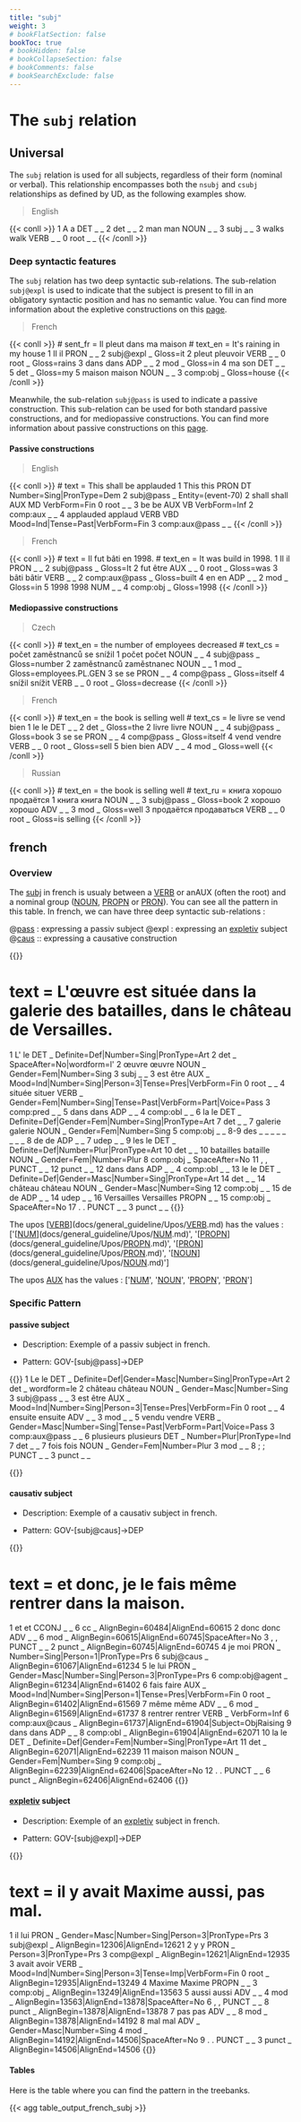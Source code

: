 ```yaml
---
title: "subj"
weight: 3
# bookFlatSection: false
bookToc: true
# bookHidden: false
# bookCollapseSection: false
# bookComments: false
# bookSearchExclude: false
---
```


# The `subj` relation 


## Universal

The `subj` relation is used for all subjects, regardless of their form (nominal or verbal). This relationship encompasses both the `nsubj` and `csubj` relationships as defined by UD, as the following examples show.

> English

{{< conll >}}
      1	A	a	DET	_	_	2	det	_	_
      2	man	man	NOUN	_	_	3	subj	_	_
      3	walks	walk	VERB	_	_	0	root	_	_
{{< /conll >}}

### Deep syntactic features

The `subj` relation has two deep syntactic sub-relations. The sub-relation `subj@expl` is used to indicate that the subject is present to fill in an obligatory syntactic position and has no semantic value. You can find more information about the expletive constructions on this [page](../../Deep/expletiv.md).

> French

{{< conll >}}
      # sent_fr = Il pleut dans ma maison
      # text_en = It's raining in my house
      1	Il	il	PRON	_	_	2	subj@expl	_	Gloss=it
      2	pleut	pleuvoir	VERB	_	_	0	root	_	Gloss=rains
      3	dans	dans	ADP	_	_	2	mod	_	Gloss=in
      4	ma	son	DET	_	_	5	det	_	Gloss=my
      5	maison	maison	NOUN	_	_	3	comp:obj	_	Gloss=house
{{< /conll >}}

Meanwhile, the sub-relation `subj@pass` is used to indicate a passive construction. This sub-relation can be used for both standard passive constructions, and for mediopassive constructions.
You can find more information about passive constructions on this [page](../../Deep/pass.md).

#### Passive constructions

> English

{{< conll >}}
      # text = This shall be applauded
      1	This	this	PRON	DT	Number=Sing|PronType=Dem	2	subj@pass	_	Entity=(event-70)
      2	shall	shall	AUX	MD	VerbForm=Fin	0	root	_	_
      3	be	be	AUX	VB	VerbForm=Inf	2	comp:aux	_	_
      4	applauded	applaud	VERB	VBD	Mood=Ind|Tense=Past|VerbForm=Fin	3	comp:aux@pass	_	_
{{< /conll >}}


> French

{{< conll >}}
      # text = Il fut bâti en 1998.
      # text_en = It was build in 1998.
      1	Il	il	PRON	_	_	2	subj@pass	_	Gloss=It
      2	fut	être	AUX	_	_	0	root	_	Gloss=was
      3	bâti	bâtir	VERB	_	_	2	comp:aux@pass	_	Gloss=built
      4	en	en	ADP	_	_	2	mod	_	Gloss=in
      5	1998	1998	NUM	_	_	4	comp:obj	_	Gloss=1998
{{< /conll >}}

#### Mediopassive constructions

> Czech

{{< conll >}}
      # text_en = the number of employees decreased
      # text_cs = počet zaměstnanců se snížil
      1	počet	počet	NOUN	_	_	4	subj@pass	_	Gloss=number
      2	zaměstnanců	zaměstnanec	NOUN	_	_	1	mod	_	Gloss=employees.PL.GEN
      3	se	se	PRON	_	_	4	comp@pass	_	Gloss=itself
      4	snížil	snížit	VERB	_	_	0	root	_	Gloss=decrease
{{< /conll >}}

> French

{{< conll >}}
      # text_en = the book is selling well
      # text_cs = le livre se vend bien
      1	le	le	DET	_	_	2	det	_	Gloss=the
      2	livre	livre	NOUN	_	_	4	subj@pass	_	Gloss=book
      3	se	se	PRON	_	_	4	comp@pass	_	Gloss=itself
      4	vend	vendre	VERB	_	_	0	root	_	Gloss=sell
      5	bien	bien	ADV	_	_	4	mod	_	Gloss=well
{{< /conll >}}

> Russian

{{< conll >}}
      # text_en = the book is selling well
      # text_ru = книга хорошо продаётся
      1	книга	книга	NOUN	_	_	3	subj@pass	_	Gloss=book
      2	хорошо	хорошо	ADV	_	_	3	mod	_	Gloss=well
      3	продаётся	продаваться	VERB	_	_	0	root	_	Gloss=is selling
{{< /conll >}}






## french

### Overview

  The [subj](docs/general_guideline/Syntactic_relations/subj/subj.md) in french is usualy between a [VERB](docs/general_guideline/Upos/VERB.md) or anAUX (often the root) and a nominal group ([NOUN](docs/general_guideline/Upos/NOUN.md), [PROPN](docs/general_guideline/Upos/PROPN.md) or [PRON](docs/general_guideline/Upos/PRON.md)). You can see all the pattern in this table. In french, we can have three deep syntactic sub-relations :

@[pass](docs/general_guideline/Deep/pass.md) :  expressing a passiv subject
@expl : expressing an [expletiv](docs/general_guideline/Deep/expletiv.md) subject
@[caus](docs/general_guideline/Deep/caus.md) :: expressing a causative construction

{{<conll>}} 
# text = L'œuvre est située dans la galerie des batailles, dans le château de Versailles.
1	L'	le	DET	_	Definite=Def|Number=Sing|PronType=Art	2	det	_	SpaceAfter=No|wordform=l'
2	œuvre	œuvre	NOUN	_	Gender=Fem|Number=Sing	3	subj	_	_
3	est	être	AUX	_	Mood=Ind|Number=Sing|Person=3|Tense=Pres|VerbForm=Fin	0	root	_	_
4	située	situer	VERB	_	Gender=Fem|Number=Sing|Tense=Past|VerbForm=Part|Voice=Pass	3	comp:pred	_	_
5	dans	dans	ADP	_	_	4	comp:obl	_	_
6	la	le	DET	_	Definite=Def|Gender=Fem|Number=Sing|PronType=Art	7	det	_	_
7	galerie	galerie	NOUN	_	Gender=Fem|Number=Sing	5	comp:obj	_	_
8-9	des	_	_	_	_	_	_	_	_
8	de	de	ADP	_	_	7	udep	_	_
9	les	le	DET	_	Definite=Def|Number=Plur|PronType=Art	10	det	_	_
10	batailles	bataille	NOUN	_	Gender=Fem|Number=Plur	8	comp:obj	_	SpaceAfter=No
11	,	,	PUNCT	_	_	12	punct	_	_
12	dans	dans	ADP	_	_	4	comp:obl	_	_
13	le	le	DET	_	Definite=Def|Gender=Masc|Number=Sing|PronType=Art	14	det	_	_
14	château	château	NOUN	_	Gender=Masc|Number=Sing	12	comp:obj	_	_
15	de	de	ADP	_	_	14	udep	_	_
16	Versailles	Versailles	PROPN	_	_	15	comp:obj	_	SpaceAfter=No
17	.	.	PUNCT	_	_	3	punct	_	_
{{</conll>}}

 The upos [[VERB](docs/general_guideline/Upos/VERB.md)](docs/general_guideline/Upos/[VERB](docs/general_guideline/Upos/VERB.md).md) has the values : ['[[NUM](docs/general_guideline/Upos/NUM.md)](docs/general_guideline/Upos/[NUM](docs/general_guideline/Upos/NUM.md).md)', '[[PROPN](docs/general_guideline/Upos/PROPN.md)](docs/general_guideline/Upos/[PROPN](docs/general_guideline/Upos/PROPN.md).md)', '[[PRON](docs/general_guideline/Upos/PRON.md)](docs/general_guideline/Upos/[PRON](docs/general_guideline/Upos/PRON.md).md)', '[[NOUN](docs/general_guideline/Upos/NOUN.md)](docs/general_guideline/Upos/[NOUN](docs/general_guideline/Upos/NOUN.md).md)']


 The upos [AUX](docs/general_guideline/Upos/AUX.md) has the values : ['[NUM](docs/general_guideline/Upos/NUM.md)', '[NOUN](docs/general_guideline/Upos/NOUN.md)', '[PROPN](docs/general_guideline/Upos/PROPN.md)', '[PRON](docs/general_guideline/Upos/PRON.md)']


### Specific Pattern

#### passive subject 

- Description: Exemple of a passiv subject in french.

- Pattern: GOV-[subj@pass]->DEP


{{<conll>}}
1	Le	le	DET	_	Definite=Def|Gender=Masc|Number=Sing|PronType=Art	2	det	_	wordform=le
2	château	château	NOUN	_	Gender=Masc|Number=Sing	3	subj@pass	_	_
3	est	être	AUX	_	Mood=Ind|Number=Sing|Person=3|Tense=Pres|VerbForm=Fin	0	root	_	_
4	ensuite	ensuite	ADV	_	_	3	mod	_	_
5	vendu	vendre	VERB	_	Gender=Masc|Number=Sing|Tense=Past|VerbForm=Part|Voice=Pass	3	comp:aux@pass	_	_
6	plusieurs	plusieurs	DET	_	Number=Plur|PronType=Ind	7	det	_	_
7	fois	fois	NOUN	_	Gender=Fem|Number=Plur	3	mod	_	_
8	;	;	PUNCT	_	_	3	punct	_	_

{{</conll>}}

#### causativ subject 

- Description: Exemple of a causativ subject in french.

- Pattern: GOV-[subj@caus]->DEP


{{<conll>}}
# text = et donc, je le fais même rentrer dans la maison.
1	et	et	CCONJ	_	_	6	cc	_	AlignBegin=60484|AlignEnd=60615
2	donc	donc	ADV	_	_	6	mod	_	AlignBegin=60615|AlignEnd=60745|SpaceAfter=No
3	,	,	PUNCT	_	_	2	punct	_	AlignBegin=60745|AlignEnd=60745
4	je	moi	PRON	_	Number=Sing|Person=1|PronType=Prs	6	subj@caus	_	AlignBegin=61067|AlignEnd=61234
5	le	lui	PRON	_	Gender=Masc|Number=Sing|Person=3|PronType=Prs	6	comp:obj@agent	_	AlignBegin=61234|AlignEnd=61402
6	fais	faire	AUX	_	Mood=Ind|Number=Sing|Person=1|Tense=Pres|VerbForm=Fin	0	root	_	AlignBegin=61402|AlignEnd=61569
7	même	même	ADV	_	_	6	mod	_	AlignBegin=61569|AlignEnd=61737
8	rentrer	rentrer	VERB	_	VerbForm=Inf	6	comp:aux@caus	_	AlignBegin=61737|AlignEnd=61904|Subject=ObjRaising
9	dans	dans	ADP	_	_	8	comp:obl	_	AlignBegin=61904|AlignEnd=62071
10	la	le	DET	_	Definite=Def|Gender=Fem|Number=Sing|PronType=Art	11	det	_	AlignBegin=62071|AlignEnd=62239
11	maison	maison	NOUN	_	Gender=Fem|Number=Sing	9	comp:obj	_	AlignBegin=62239|AlignEnd=62406|SpaceAfter=No
12	.	.	PUNCT	_	_	6	punct	_	AlignBegin=62406|AlignEnd=62406
{{</conll>}}

#### [expletiv](docs/general_guideline/Deep/expletiv.md) subject 

- Description: Exemple of an [expletiv](docs/general_guideline/Deep/expletiv.md) subject in french.

- Pattern: GOV-[subj@expl]->DEP


{{<conll>}}
# text = il y avait Maxime aussi, pas mal.
1	il	lui	PRON	_	Gender=Masc|Number=Sing|Person=3|PronType=Prs	3	subj@expl	_	AlignBegin=12306|AlignEnd=12621
2	y	y	PRON	_	Person=3|PronType=Prs	3	comp@expl	_	AlignBegin=12621|AlignEnd=12935
3	avait	avoir	VERB	_	Mood=Ind|Number=Sing|Person=3|Tense=Imp|VerbForm=Fin	0	root	_	AlignBegin=12935|AlignEnd=13249
4	Maxime	Maxime	PROPN	_	_	3	comp:obj	_	AlignBegin=13249|AlignEnd=13563
5	aussi	aussi	ADV	_	_	4	mod	_	AlignBegin=13563|AlignEnd=13878|SpaceAfter=No
6	,	,	PUNCT	_	_	8	punct	_	AlignBegin=13878|AlignEnd=13878
7	pas	pas	ADV	_	_	8	mod	_	AlignBegin=13878|AlignEnd=14192
8	mal	mal	ADV	_	Gender=Masc|Number=Sing	4	mod	_	AlignBegin=14192|AlignEnd=14506|SpaceAfter=No
9	.	.	PUNCT	_	_	3	punct	_	AlignBegin=14506|AlignEnd=14506
{{</conll>}}

#### Tables

 Here is the table where you can find the pattern in the treebanks.

{{< agg table_output_french_subj >}}
 
